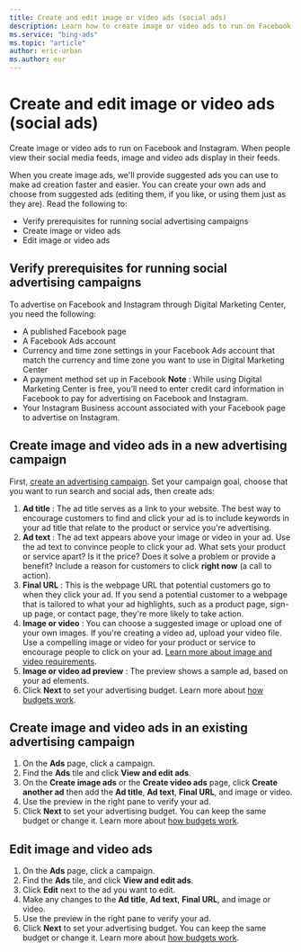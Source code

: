 ```yaml
---
title: Create and edit image or video ads (social ads)
description: Learn how to create image or video ads to run on Facebook and Instagram. When people view their social media feeds, image and video ads display in them.
ms.service: "bing-ads"
ms.topic: "article"
author: eric-urban
ms.author: eur
---
```


# Create and edit image or video ads (social ads)

Create image or video ads to run on Facebook and Instagram. When people view their social media feeds, image and video ads display in their feeds.

When you create image ads, we'll provide suggested ads you can use to make ad creation faster and easier. You can create your own ads and choose from suggested ads (editing them, if you like, or using them just as they are). Read the following to:

- Verify prerequisites for running social advertising campaigns
- Create image or video ads
- Edit image or video ads

## Verify prerequisites for running social advertising campaigns

To advertise on Facebook and Instagram through Digital Marketing Center, you need the following:

- A published Facebook page
- A Facebook Ads account
- Currency and time zone settings in your Facebook Ads account that match the currency and time zone you want to use in Digital Marketing Center
- A payment method set up in Facebook **Note** : While using Digital Marketing Center is free, you’ll need to enter credit card information in Facebook to pay for advertising on Facebook and Instagram.
- Your Instagram Business account associated with your Facebook page to advertise on Instagram.

## Create image and video ads in a new advertising campaign

First, [create an advertising campaign](./hlp_DMC_PROC_CampaignCreation.md). Set your campaign goal, choose that you want to run search and social ads, then create ads:

1. **Ad title** : The ad title serves as a link to your website. The best way to encourage customers to find and click your ad is to include keywords in your ad title that relate to the product or service you're advertising.
1. **Ad text** : The ad text appears above your image or video in your ad. Use the ad text to convince people to click your ad. What sets your product or service apart? Is it the price? Does it solve a problem or provide a benefit? Include a reason for customers to click **right now** (a call to action).
1. **Final URL** : This is the webpage URL that potential customers go to when they click your ad. If you send a potential customer to a webpage that is tailored to what your ad highlights, such as a product page, sign-up page, or contact page, they're more likely to take action.
1. **Image or video** : You can choose a suggested image or upload one of your own images. If you're creating a video ad, upload your video file. Use a compelling image or video for your product or service to encourage people to click on your ad. [Learn more about image and video requirements](./hlp_DMC_CONC_ImageVideoRequirements.md).
1. **Image or video ad preview** : The preview shows a sample ad, based on your ad elements.
1. Click **Next** to set your advertising budget. Learn more about [how budgets work](./hlp_DMC_CONC_Budgets.md).

## Create image and video ads in an existing advertising campaign

1. On the **Ads** page, click a campaign.
1. Find the **Ads** tile and click **View and edit ads**.
1. On the **Create image ads**  or the **Create video ads** page, click **Create another ad** then add the **Ad title**, **Ad text**, **Final URL**, and image or video.
1. Use the preview in the right pane to verify your ad.
1. Click **Next** to set your advertising budget. You can keep the same budget or change it. Learn more about [how budgets work](./hlp_DMC_CONC_Budgets.md).

## Edit image and video ads

1. On the **Ads** page, click a campaign.
1. Find the **Ads** tile, and click **View and edit ads**.
1. Click **Edit** next to the ad you want to edit.
1. Make any changes to the **Ad title**, **Ad text**, **Final URL**, and image or video.
1. Use the preview in the right pane to verify your ad.
1. Click **Next** to set your advertising budget. You can keep the same budget or change it. Learn more about [how budgets work](./hlp_DMC_CONC_Budgets.md).


